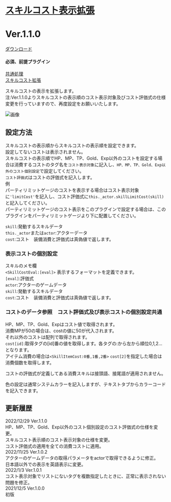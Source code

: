 # [スキルコスト表示拡張](https://raw.githubusercontent.com/nuun888/MZ/master/NUUN_SkillCostShowEX.js)
# Ver.1.1.0
[ダウンロード](https://raw.githubusercontent.com/nuun888/MZ/master/NUUN_SkillCostShowEX.js)
#### 必須、前提プラグイン
[共通処理](https://github.com/nuun888/MZ/blob/master/README/Base.md)  
[スキルコスト拡張](https://github.com/nuun888/MZ/blob/master/README/SkillCostEX.md)  

スキルコストの表示を拡張します。  
注:Ver.1.1.0よりスキルコストの表示順のコスト表示対象及びコスト評価式の仕様変更を行っていますので、再度設定をお願いいたします。  

![画像](img/SkillCost1.png)  

## 設定方法
スキルコストの表示順からスキルコストの表示順を設定できます。  
設定してないコストは表示されません。  
スキルコストの表示順でHP、MP、TP、Gold、Exp以外のコストを設定する場合は消費するコストのタグ名を`コスト表示対象`に記入し、`HP、MP、TP、Gold、Exp以外のコスト個別設定`で設定してください。  
`コスト評価式`はコストの評価式を記入します。  
例  
パーティリミットゲージのコストを表示する場合はコスト表示対象に`'limitCost'`を記入し、コスト評価式に`this._actor.skillLimitCost(skill)`と記入してください。  
パーティリミットゲージのコスト表示をこのプラグインで設定する場合は、このプラグインをパーティリミットゲージより下に配置してください。  

`skill`:発動するスキルデータ  
`this._actor`または`actor`:アクターデータ  
`cost`:コスト　装備消費と評価式は真偽値で返します。

### 表示コストの個別設定
スキルのメモ欄  
`<SkillCostEval:[eval]>` 表示するフォーマットを定義できます。  
`[eval]`:評価式  
`actor`:アクターのゲームデータ  
`skill`:発動するスキルデータ  
`cost`:コスト　装備消費と評価式は真偽値で返します。  

### コストのデータ参照　コスト評価式及び表示コストの個別設定共通
HP、MP、TP、Gold、Expはコスト値で取得されます。  
消費MPが50の場合は、costの値に50が代入されます。  
それ以外のコストは配列で取得されます。  
`cost[id]`:取得タグの[id]番の値を取得します。各タグの:から左から順位0,1,2...となります。  
アイテム消費の場合は`<SkillItemCost:0番,1番,2番>` `cost[2]`を指定した場合は消費個数を取得します。  

コストの評価式が定義してある消費スキルは接頭語、接尾語が適用されません。  

色の設定は通常システムカラーを記入しますが、テキストタブからカラーコードを記入できます。  

## 更新履歴
2022/12/29 Ver.1.1.0  
HP、MP、TP、Gold、Exp以外のコスト個別設定のコスト評価式の仕様を変更。  
スキルコスト表示順のコスト表示対象の仕様を変更。  
コスト評価式の適用を全ての消費コストに適用。  
2022/11/25 Ver.1.0.2  
アクターのゲームデータの取得パラメータをactorで取得できるように修正。  
日本語以外での表示を英語表示に変更。  
2022/1/3 Ver.1.0.1  
コスト表示対象でリストにないタグを複数指定したときに、正常に表示されない問題を修正。  
2021/12/5 Ver.1.0.0  
初版
